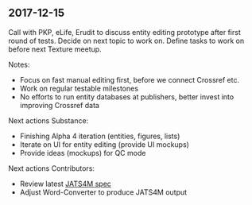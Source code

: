 ## 2017-12-15

Call with PKP, eLife, Erudit to discuss entity editing prototype after first round of tests. Decide on next topic to work on. Define tasks to work on before next Texture meetup.

Notes:

- Focus on fast manual editing first, before we connect Crossref etc.
- Work on regular testable milestones
- No efforts to run entity databases at publishers, better invest into improving Crossref data

Next actions Substance:

- Finishing Alpha 4 iteration (entities, figures, lists)
- Iterate on UI for entity editing (provide UI mockups)
- Provide ideas (mockups) for QC mode

Next actions Contributors:

- Review latest [JATS4M spec](https://github.com/substance/texture/blob/master/docs/JATS4M.md)
- Adjust Word-Converter to produce JATS4M output
